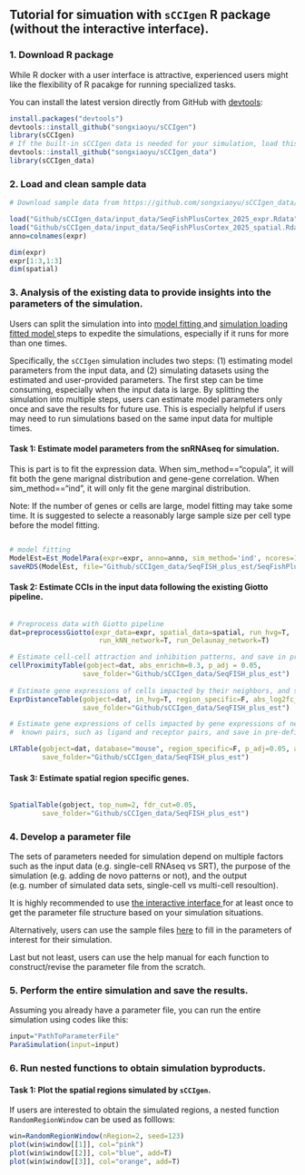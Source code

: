 
## Tutorial for simuation with `sCCIgen` R package (without the interactive interface).

### 1. Download R package

While R docker with a user interface is attractive, experienced users
might like the flexibility of R pacakge for running specialized tasks.

You can install the latest version directly from GitHub with
[devtools](https://github.com/hadley/devtools):

``` r
install.packages("devtools")
devtools::install_github("songxiaoyu/sCCIgen")
library(sCCIgen)
# If the built-in sCCIgen data is needed for your simulation, load this package as well.
devtools::install_github("songxiaoyu/sCCIgen_data")
library(sCCIgen_data)
```

### 2. Load and clean sample data

``` r
# Download sample data from https://github.com/songxiaoyu/sCCIgen_data/tree/main/input_data. 

load("Github/sCCIgen_data/input_data/SeqFishPlusCortex_2025_expr.Rdata")
load("Github/sCCIgen_data/input_data/SeqFishPlusCortex_2025_spatial.Rdata")
anno=colnames(expr)

dim(expr)
expr[1:3,1:3]
dim(spatial)
```

### 3. Analysis of the existing data to provide insights into the parameters of the simulation.

Users can split the simulation into into <u> model fitting </u> and <u>
simulation loading fitted model </u> steps to expedite the simulations,
especially if it runs for more than one times.

Specifically, the `sCCIgen` simulation includes two steps: (1)
estimating model parameters from the input data, and (2) simulating
datasets using the estimated and user-provided parameters. The first
step can be time consuming, especially when the input data is large. By
splitting the simulation into multiple steps, users can estimate model
parameters only once and save the results for future use. This is
especially helpful if users may need to run simulations based on the
same input data for multiple times.

#### Task 1: Estimate model parameters from the snRNAseq for simulation.

This is part is to fit the expression data. When sim_method==“copula”,
it will fit both the gene marignal distribution and gene-gene
correlation. When sim_method==“ind”, it will only fit the gene marginal
distribution.

Note: If the number of genes or cells are large, model fitting may take
some time. It is suggested to selecte a reasonably large sample size per
cell type before the model fitting.

``` r

# model fitting 
ModelEst=Est_ModelPara(expr=expr, anno=anno, sim_method='ind', ncores=10)
saveRDS(ModelEst, file="Github/sCCIgen_data/SeqFISH_plus_est/SeqFishPlusCortex_2025t_2025_fit_wo_cor.RDS")
```

#### Task 2: Estimate CCIs in the input data following the existing Giotto pipeline.

``` r

# Preprocess data with Giotto pipeline
dat=preprocessGiotto(expr_data=expr, spatial_data=spatial, run_hvg=T, 
                      run_kNN_network=T, run_Delaunay_network=T) 

# Estimate cell-cell attraction and inhibition patterns, and save in pre-defined folder
cellProximityTable(gobject=dat, abs_enrichm=0.3, p_adj = 0.05, 
                  save_folder="Github/sCCIgen_data/SeqFISH_plus_est")
                  
# Estimate gene expressions of cells impacted by their neighbors, and save in pre-defined folder                 
ExprDistanceTable(gobject=dat, in_hvg=T, region_specific=F, abs_log2fc_ICG=0.25, p_adj = 0.05,
                  save_folder="Github/sCCIgen_data/SeqFISH_plus_est")                 

# Estimate gene expressions of cells impacted by gene expressions of neighboring cells, narrow to 
#  known pairs, such as ligand and receptor pairs, and save in pre-defined folder  

LRTable(gobject=dat, database="mouse", region_specific=F, p_adj=0.05, abs_log2fc_LR=0.25,
        save_folder="Github/sCCIgen_data/SeqFISH_plus_est")
```

#### Task 3: Estimate spatial region specific genes.

``` r

SpatialTable(gobject, top_num=2, fdr_cut=0.05,
        save_folder="Github/sCCIgen_data/SeqFISH_plus_est")
```

### 4. Develop a parameter file

The sets of parameters needed for simulation depend on multiple factors
such as the input data (e.g. single-cell RNAseq vs SRT), the purpose of
the simulation (e.g. adding de novo patterns or not), and the output
(e.g. number of simulated data sets, single-cell vs multi-cell
resoultion).

It is highly recommended to use <u> the interactive interface </u> for
at least once to get the parameter file structure based on your
simulation situations.

Alternatively, users can use the sample files
[here](sample_parameter_file) to fill in the parameters of interest for
their simulation.

Last but not least, users can use the help manual for each function to
construct/revise the parameter file from the scratch.

### 5. Perform the entire simulation and save the results.

Assuming you already have a parameter file, you can run the entire
simulation using codes like this:

``` r
input="PathToParameterFile"
ParaSimulation(input=input)
```

### 6. Run nested functions to obtain simulation byproducts.

#### Task 1: Plot the spatial regions simulated by `sCCIgen`.

If users are interested to obtain the simulated regions, a nested
function `RandomRegionWindow` can be used as folllows:

``` r
win=RandomRegionWindow(nRegion=2, seed=123)
plot(win$window[[1]], col="pink")
plot(win$window[[2]], col="blue", add=T)
plot(win$window[[3]], col="orange", add=T)
```

